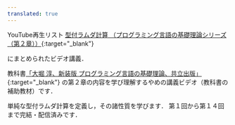 ```yaml
---
translated: true
---
```

YouTube再生リスト
[型付ラムダ計算 （プログラミング言語の基礎理論シリーズ （第２章））](https://www.youtube.com/playlist?list=PLp1bKoc7XHdTs4KaNu68xCuK2bkzIIva-){:target="_blank"}


にまとめられたビデオ講義．

教科書[「大堀 淳、新装版 プログラミング言語の基礎理論、共立出版」](https://www.kyoritsu-pub.co.jp/book/b10003190.html){:target="_blank"}
の第２章の内容を学び理解するやめの講義ビデオ（教科書の補助教材）です．

単純な型付ラムダ計算を定義し，その諸性質を学びます．
第１回から第１４回まで完結・配信済みです．
